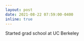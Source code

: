 ```yaml
---
layout: post
date: 2021-08-22 07:59:00-0400
inline: true
---
```


Started grad school at UC Berkeley